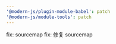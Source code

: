 ```yaml
---
'@modern-js/plugin-module-babel': patch
'@modern-js/module-tools': patch
---
```


fix: sourcemap
fix: 修复 sourcemap
